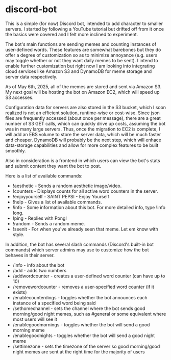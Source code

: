# discord-bot

This is a simple (for now) Discord bot, intended to add character to smaller servers. I started by following a YouTube tutorial but drifted off from it once the basics were covered and I felt more inclined to experiment. 

The bot's main functions are sending memes and counting instances of user-defined words. These features are somewhat barebones but they do offer a degree of customization so as to minimize annoyance (e.g. users may toggle whether or not they want daily memes to be sent). I intend to enable further customization but right now I am looking into integrating cloud services like Amazon S3 and DynamoDB for meme storage and server data respectively. 

As of May 6th, 2025, all of the memes are stored and sent via Amazon S3. My next goal will be hosting the bot on Amazon EC2, which will speed up S3 accesses.

Configuration data for servers are also stored in the S3 bucket, which I soon realized is not an efficient solution, runtime-wise or cost-wise. Since json files are frequently accessed (about once per message), there are a great number of S3 GET calls, which can quickly drive up costs, assuming the bot was in many large servers. Thus, once the migration to EC2 is complete, I will add an EBS volume to store the server data, which will be much faster and cheaper. DynamoDB will probably be the next step, which will enhace data-storage capabilities and allow for more complex features to be built smoothly.

Also in consideration is a frontend in which users can view the bot's stats and submit content they want the bot to post.

Here is a list of available commands:
* !aesthetic - Sends a random aesthetic image/video.
* !counters - Displays counts for all active word counters in the server.
* !enjoyyourself - SAINT PEPSI - Enjoy Yourself 
* !help - Gives a list of available commands.
* !info - Some information about this bot. For more detailed info, type !info long.
* !ping - Replies with Pong!
* !random - Sends a random meme.
* !seenit - For when you've already seen that meme. Let em know with style.

In addition, the bot has several slash commands (Discord's built-in bot commands) which server admins may use to customize how the bot behaves in their server.
* /info - info about the bot
* /add - adds two numbers
* /addwordcounter - creates a user-defined word counter (can have up to 10)
* /removewordcounter - removes a user-specified word counter (if it exists)
* /enablecounterdings - toggles whether the bot announces each instance of a specified word being said
* /sethomechannel - sets the channel where the bot sends good morning/good night memes, such as #general or some equivalent where most users will see it
* /enablegoodmornings - toggles whether the bot will send a good morning meme
* /enablegoodnights - toggles whether the bot will send a good night meme
* /settimezone - sets the timezone of the server so good morning/good night memes are sent at the right time for the majority of users
